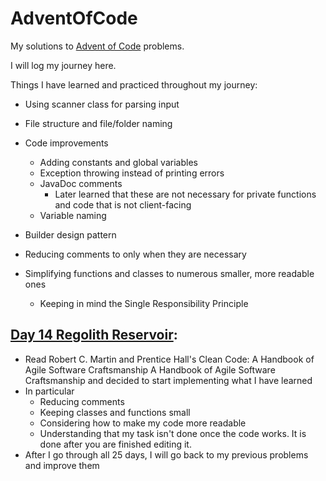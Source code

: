 # AdventOfCode
My solutions to [Advent of Code](https://adventofcode.com/2022) problems.

I will log my journey here.

Things I have learned and practiced throughout my journey:
  * Using scanner class for parsing input
  * File structure and file/folder naming
  * Code improvements
     * Adding constants and global variables
     * Exception throwing instead of printing errors
     * JavaDoc comments
        * Later learned that these are not necessary for private functions and code that is not client-facing
     * Variable naming
  * Builder design pattern
  
  * Reducing comments to only when they are necessary
  * Simplifying functions and classes to numerous smaller, more readable ones
     * Keeping in mind the Single Responsibility Principle


## [Day 14 Regolith Reservoir](https://github.com/ChangJuKim/AdventOfCode/tree/main/advent_of_code_2022/problem_14):
  * Read Robert C. Martin and Prentice Hall's Clean Code: A Handbook of Agile Software Craftsmanship A Handbook of Agile Software Craftsmanship and decided to start implementing what I have learned
  * In particular
     * Reducing comments
     * Keeping classes and functions small
     * Considering how to make my code more readable
     * Understanding that my task isn't done once the code works. It is done after you are finished editing it.
  * After I go through all 25 days, I will go back to my previous problems and improve them
    
    
    
